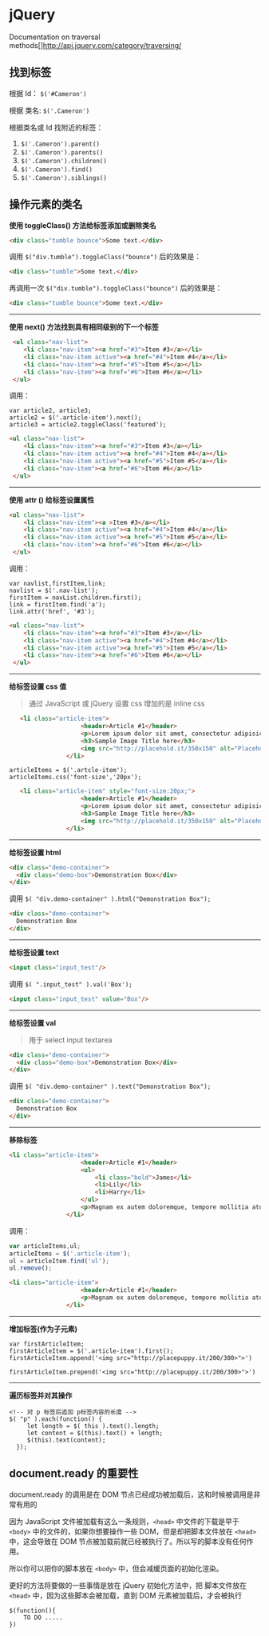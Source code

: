 # jQuery

Documentation on traversal methods[]http://api.jquery.com/category/traversing/

## 找到标签

根据 Id： `$('#Cameron')`

根据 类名: `$('.Cameron')`

根据类名或 Id 找附近的标签：
1. `$('.Cameron').parent()`
2. `$('.Cameron').parents()`
3. `$('.Cameron').children()`
4. `$('.Cameron').find()`
5. `$('.Cameron').siblings()`

## 操作元素的类名

**使用 toggleClass() 方法给标签添加或删除类名**

```HTML
<div class="tumble bounce">Some text.</div>
```

调用 `$("div.tumble").toggleClass("bounce")`	 后的效果是：

```HTML
<div class="tumble">Some text.</div>
```

再调用一次 `$("div.tumble").toggleClass("bounce")`	 后的效果是：

```HTML
<div class="tumble bounce">Some text.</div>
```

---

**使用 next() 方法找到具有相同级别的下一个标签**

```HTML
 <ul class="nav-list">
    <li class="nav-item"><a href="#3">Item #3</a></li>
    <li class="nav-item active"><a href="#4">Item #4</a></li>
    <li class="nav-item"><a href="#5">Item #5</a></li>
    <li class="nav-item"><a href="#6">Item #6</a></li>
 </ul>
```

调用：

```JS
var article2, article3;
article2 = $('.article-item').next();
article3 = article2.toggleClass('featured');
```

```HTML
<ul class="nav-list">
    <li class="nav-item"><a href="#3">Item #3</a></li>
    <li class="nav-item active"><a href="#4">Item #4</a></li>
    <li class="nav-item active"><a href="#5">Item #5</a></li>
    <li class="nav-item"><a href="#6">Item #6</a></li>
 </ul>
```

---

**使用 attr () 给标签设置属性**

```HTML
<ul class="nav-list">
    <li class="nav-item"><a >Item #3</a></li>
    <li class="nav-item active"><a href="#4">Item #4</a></li>
    <li class="nav-item active"><a href="#5">Item #5</a></li>
    <li class="nav-item"><a href="#6">Item #6</a></li>
 </ul>
```

调用：

```JS
var navlist,firstItem,link;
navlist = $('.nav-list');
firstItem = navList.children.first();
link = firstItem.find('a');
link.attr('href', '#3');
```

```HTML
<ul class="nav-list">
    <li class="nav-item"><a href="#3">Item #3</a></li>
    <li class="nav-item active"><a href="#4">Item #4</a></li>
    <li class="nav-item active"><a href="#5">Item #5</a></li>
    <li class="nav-item"><a href="#6">Item #6</a></li>
 </ul>
```

---

**给标签设置 css 值**

> 通过 JavaScript 或 jQuery 设置 css 增加的是 inline css

```html
   <li class="article-item">
                    <header>Article #1</header>
                    <p>Lorem ipsum dolor sit amet, consectetur adipisicing elit. Expedita sapiente officiis beatae, ut consequuntur. Quos minus neque eius, nemo sunt excepturi eveniet amet veritatis voluptatibus corporis ea, blanditiis porro ad!</p>
                    <h3>Sample Image Title here</h3>
                    <img src="http://placehold.it/350x150" alt="Placeholder Image">
                </li>
```


```JS
articleItems = $('.artcle-item');
articleItems.css('font-size','20px');
```

```html
   <li class="article-item" style="font-size:20px;">
                    <header>Article #1</header>
                    <p>Lorem ipsum dolor sit amet, consectetur adipisicing elit. Expedita sapiente officiis beatae, ut consequuntur. Quos minus neque eius, nemo sunt excepturi eveniet amet veritatis voluptatibus corporis ea, blanditiis porro ad!</p>
                    <h3>Sample Image Title here</h3>
                    <img src="http://placehold.it/350x150" alt="Placeholder Image">
                </li>
```

---

**给标签设置 html**

```HTML
<div class="demo-container">
  <div class="demo-box">Demonstration Box</div>
</div>
```

调用 `$( "div.demo-container" ).html("Demonstration Box");`

```HTML
<div class="demo-container">
  Demonstration Box
</div>
```

---

**给标签设置 text**

```HTML
<input class="input_test"/>
```

调用 `$( ".input_test" ).val('Box');`

```HTML
<input class="input_test" value="Box"/>
```

---

**给标签设置 val**

> 用于 select input textarea

```HTML
<div class="demo-container">
  <div class="demo-box">Demonstration Box</div>
</div>
```

调用 `$( "div.demo-container" ).text("Demonstration Box");`

```HTML
<div class="demo-container">
  Demonstration Box
</div>
```

---

**移除标签**

```html
<li class="article-item">
                    <header>Article #1</header>
                    <ul>
                        <li class="bold">James</li>
                        <li>Lily</li>
                        <li>Harry</li>
                    </ul>
                    <p>Magnam ex autem doloremque, tempore mollitia atque aut delectus corporis rem similique voluptates omnis reiciendis vitae impedit exercitationem unde quaerat, doloribus voluptatibus molestias et veritatis sed optio repudiandae? Provident, voluptates.</p>
                </li>
```

调用：

```js
var articleItems,ul;
articleItems = $('.article-item');
ul = articleItem.find('ul');
ul.remove();
```

```html
<li class="article-item">
                    <header>Article #1</header>
                    <p>Magnam ex autem doloremque, tempore mollitia atque aut delectus corporis rem similique voluptates omnis reiciendis vitae impedit exercitationem unde quaerat, doloribus voluptatibus molestias et veritatis sed optio repudiandae? Provident, voluptates.</p>
                </li>
```

---

**增加标签(作为子元素)**

```JS
var firstArticleItem;
firstArticleItem = $('.article-item').first();
firstArticleItem.append('<img src="http://placepuppy.it/200/300>">')

firstArticleItem.prepend('<img src="http://placepuppy.it/200/300>">')
```

---

**遍历标签并对其操作**

```JS
<!-- 对 p 标签后追加 p标签内容的长度 -->
$( "p" ).each(function() {
     let length = $( this ).text().length;
     let content = $(this).text() + length;
     $(this).text(content);
  });
```


## document.ready 的重要性

document.ready 的调用是在 DOM 节点已经成功被加载后，这和时候被调用是非常有用的

因为 JavaScript 文件被加载有这么一条规则，`<head>` 中文件的下载是早于 `<body>` 中的文件的，如果你想要操作一些 DOM，但是却把脚本文件放在 `<head>` 中，这会导致在 DOM 节点被加载前就已经被执行了。所以写的脚本没有任何作用。

所以你可以把你的脚本放在 `<body>` 中，但会减缓页面的初始化渲染。

更好的方法将要做的一些事情是放在 jQuery 初始化方法中，把 脚本文件放在 `<head>` 中，因为这些脚本会被加载，直到 DOM 元素被加载后，才会被执行
	

```JS
$(function(){
	TO DO .....
})
```

